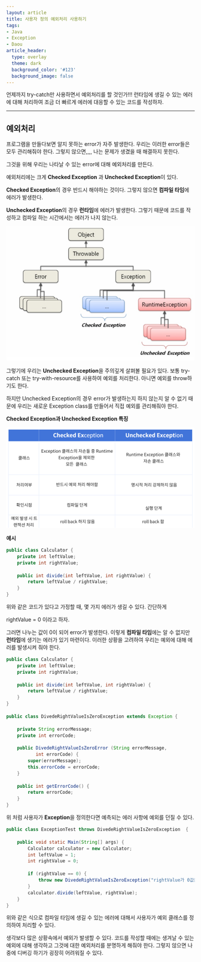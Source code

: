 ```yaml
---
layout: article
title: 사용자 정의 예외처리 사용하기
tags:
- Java
- Exception
- Daou
article_header:
  type: overlay
  theme: dark
  background_color: '#123'
  background_image: false
---
```


언제까지 try-catch만 사용하면서 예외처리를 할 것인가!!! 런타임에 생길 수 있는 에러에 대해 처리하여 조금 더 빠르게 에러에 대응할 수 있는 코드를 작성하자. 

<!--more-->
---

## 예외처리



프로그램을 만들다보면 알지 못하는 error가 자주 발생한다. 우리는 이러한 error들은 모두 관리해줘야 한다. 그렇지 않으면,,,, 나는 문제가 생겼을 때 해결하지 못한다. 

그것을 위해 우리는 나타날 수 있는 error에 대해 예외처리를 만든다. 

예외처리에는 크게 **Checked Exception** 과 **Unchecked Exception**이 있다. 

**Checked Exception**의 경우 반드시 해야하는 것이다. 그렇지 않으면 **컴파일 타임**에 에러가 발생한다. 

**Unchecked Exception**의 경우 **런타임**에 에러가 발생한다. 그렇기 때문에 코드를 작성하고 컴파일 하는 시간에서는 에러가 나지 않는다. 

<img src="../img/Exception/01.PNG" alt="01" style="zoom: 67%;" />

그렇기에 우리는 **Unchecked Exception**을 주의깊게 살펴볼 필요가 있다. 보통 try-catch 또는 try-with-resource를 사용하여 예외를 처리한다. 아니면 예외를 throw하기도 한다. 

하지만 Unchecked Exception의 경우 error가 발생하는지 하지 않는지 알 수 없기 때문에 우리는 새로운 Exception class를 만들어서 직접 예외를 관리해줘야 한다. 

**Checked Exception과 Unchecked Exception 특징**

<img src="../img/Exception/02.PNG" alt="02" style="zoom:67%;" />

**예시**

```java
public class Calculator {
	private int leftValue;
    private int rightValue;
    
    public int divide(int leftValue, int rightValue) {
        return leftValue / rightValue;
    }
}
```

위와 같은 코드가 있다고 가정할 때, 몇 가지 에러가 생길 수 있다. 간단하게 

rightValue = 0 이라고 하자. 

그러면 나누는 값이 0이 되어 error가 발생한다. 이렇게 **컴파일 타임**에는 알 수 없지만 **런타임**에 생기는 에러가 있기 마련이다. 이러한 상황을 고려하여 우리는 예외에 대해 에러를 발생시켜 줘야 한다. 



```java
public class Calculator {
	private int leftValue;
    private int rightValue;
    
    public int divide(int leftValue, int rightValue) {
        return leftValue / rightValue;
    }
}

public class DivedeRightValueIsZeroException extends Exception {
    
   	private String errorMessage;
    private int errorCode;
    
    public DivedeRightValueIsZeroError (String errorMessage, 
           int errorCode) {
        super(errorMessage);
        this.errorCode = errorCode;
    }
    
    public int getErrorCode() {
        return errorCode;
    }
}
```

위 처럼 사용자가 **Exception**을 정의한다면 예측되는 에러 사항에 예외를 던질 수 있다. 



```java
public class ExceptionTest throws DivedeRightValueIsZeroException  {

    public void static Main(String[] args) {
        Calculator calculator = new Calculator;
	   	int leftValue = 1;
        int rightValue = 0; 
        
        if (rightValue == 0) {
            throw new DivedeRightValueIsZeroException("rightValue가 0값을 가지고 있어 divide를 진행할 수 없습니다.", 4001);
        }        
        calculator.divide(leftValue, rightValue);
    }
}
```

위와 같은 식으로 컴파일 타임에 생길 수 있는 에러에 대해서 사용자가 예외 클래스를 정의하여 처리할 수 있다. 

생각보다 많은 상황속에서 예외가 발생할 수 있다. 코드를 작성할 때에는 생겨날 수 있는 예외에 대해 생각하고 그것에 대한 예외처리를 분명하게 해줘야 한다. 그렇지 않으면 나중에 디버깅 하기가 굉장히 어려워질 수 있다. 